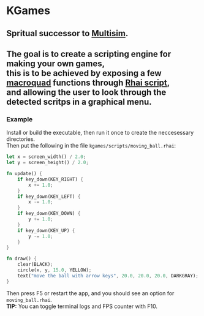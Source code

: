 # KGames

Spritual successor to [Multisim](https://github.com/kderef/multisim).
---
The goal is to create a scripting engine for making your own games,  
this is to be achieved by exposing a few [macroquad](https://macroquad.rs) functions through [Rhai script](https://rhai.rs),  
and allowing the user to look through the detected scritps in a graphical menu.
---
### Example
Install or build the executable, then run it once to create the neccesessary directories.  
Then put the following in the file `kgames/scripts/moving_ball.rhai`:
```rust
let x = screen_width() / 2.0;
let y = screen_height() / 2.0;

fn update() {
    if key_down(KEY_RIGHT) {
        x += 1.0;
    }
    if key_down(KEY_LEFT) {
        x -= 1.0;
    }
    if key_down(KEY_DOWN) {
        y += 1.0;
    }
    if key_down(KEY_UP) {
        y -= 1.0;
    }
}

fn draw() {
    clear(BLACK);
    circle(x, y, 15.0, YELLOW);
    text("move the ball with arrow keys", 20.0, 20.0, 20.0, DARKGRAY);
}
```
Then press F5 or restart the app, and you should see an option for `moving_ball.rhai`.  
**TIP:** You can toggle terminal logs and FPS counter with F10.  
